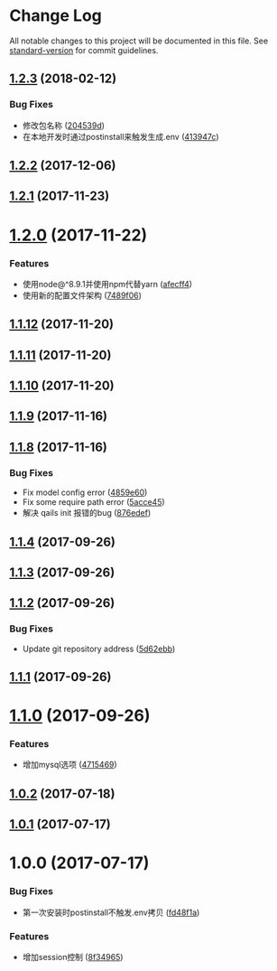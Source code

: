 # Change Log

All notable changes to this project will be documented in this file. See [standard-version](https://github.com/conventional-changelog/standard-version) for commit guidelines.

<a name="1.2.3"></a>
## [1.2.3](https://github.com/qails/qails-cli/compare/v1.2.2...v1.2.3) (2018-02-12)


### Bug Fixes

* 修改包名称 ([204539d](https://github.com/qails/qails-cli/commit/204539d))
* 在本地开发时通过postinstall来触发生成.env ([413947c](https://github.com/qails/qails-cli/commit/413947c))



<a name="1.2.2"></a>
## [1.2.2](https://github.com/qails/qails-cli/compare/v1.2.1...v1.2.2) (2017-12-06)



<a name="1.2.1"></a>
## [1.2.1](https://github.com/qails/qails-cli/compare/v1.2.0...v1.2.1) (2017-11-23)



<a name="1.2.0"></a>
# [1.2.0](https://github.com/qails/qails-cli/compare/v1.1.12...v1.2.0) (2017-11-22)


### Features

* 使用node@^8.9.1并使用npm代替yarn ([afecff4](https://github.com/qails/qails-cli/commit/afecff4))
* 使用新的配置文件架构 ([7489f06](https://github.com/qails/qails-cli/commit/7489f06))



<a name="1.1.12"></a>
## [1.1.12](https://github.com/qails/qails-cli/compare/v1.1.11...v1.1.12) (2017-11-20)



<a name="1.1.11"></a>
## [1.1.11](https://github.com/qails/qails-cli/compare/v1.1.10...v1.1.11) (2017-11-20)



<a name="1.1.10"></a>
## [1.1.10](https://github.com/qails/qails-cli/compare/v1.1.9...v1.1.10) (2017-11-20)



<a name="1.1.9"></a>
## [1.1.9](https://github.com/qails/qails-cli/compare/v1.1.8...v1.1.9) (2017-11-16)



<a name="1.1.8"></a>
## [1.1.8](https://github.com/qails/qails-cli/compare/v1.1.4...v1.1.8) (2017-11-16)


### Bug Fixes

* Fix model config error ([4859e60](https://github.com/qails/qails-cli/commit/4859e60))
* Fix some require path error ([5acce45](https://github.com/qails/qails-cli/commit/5acce45))
* 解决 qails init 报错的bug ([876edef](https://github.com/qails/qails-cli/commit/876edef))



<a name="1.1.4"></a>
## [1.1.4](https://github.com/qails/qails-cli/compare/v1.1.3...v1.1.4) (2017-09-26)



<a name="1.1.3"></a>
## [1.1.3](https://github.com/qails/qails-cli/compare/v1.1.2...v1.1.3) (2017-09-26)



<a name="1.1.2"></a>
## [1.1.2](https://github.com/qails/qails-cli/compare/v1.1.1...v1.1.2) (2017-09-26)


### Bug Fixes

* Update git repository address ([5d62ebb](https://github.com/qails/qails-cli/commit/5d62ebb))



<a name="1.1.1"></a>
## [1.1.1](https://github.com/qailsjs/qails-cli/compare/v1.1.0...v1.1.1) (2017-09-26)



<a name="1.1.0"></a>
# [1.1.0](https://github.com/qailsjs/qails-cli/compare/v1.0.2...v1.1.0) (2017-09-26)


### Features

* 增加mysql选项 ([4715469](https://github.com/qailsjs/qails-cli/commit/4715469))



<a name="1.0.2"></a>
## [1.0.2](https://github.com/qailsjs/qails-cli/compare/v1.0.1...v1.0.2) (2017-07-18)



<a name="1.0.1"></a>
## [1.0.1](https://github.com/qailsjs/qails-cli/compare/v1.0.0...v1.0.1) (2017-07-17)



<a name="1.0.0"></a>
# 1.0.0 (2017-07-17)


### Bug Fixes

* 第一次安装时postinstall不触发.env拷贝 ([fd48f1a](https://github.com/qailsjs/qails-cli/commit/fd48f1a))


### Features

* 增加session控制 ([8f34965](https://github.com/qailsjs/qails-cli/commit/8f34965))
